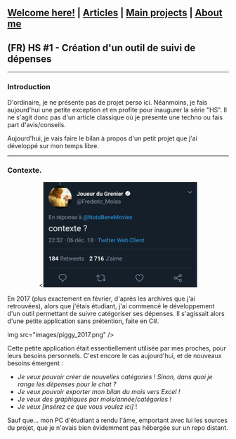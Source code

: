 ## [Welcome here!](https://vpenando.github.io) | [Articles](https://vpenando.github.io/articles.html) | [Main projects](https://vpenando.github.io/projects.html) | [About me](https://vpenando.github.io/about.html)

## (FR) HS #1 - Création d'un outil de suivi de dépenses

---

### Introduction

D'ordinaire, je ne présente pas de projet perso ici. Néanmoins, je fais aujourd'hui une petite exception et en profite pour inaugurer la série "HS".
Il ne s'agit donc pas d'un article classique où je présente une techno ou fais part d'avis/conseils.

Aujourd'hui, je vais faire le bilan à propos d'un petit projet que j'ai développé sur mon temps libre.

---

### Contexte.

<p style="text-align:center;"><<img src="images/contexte.png" width="350"  height="240" /></p>

En 2017 (plus exactement en février, d'après les archives que j'ai retrouvées), alors que j'étais étudiant, j'ai commencé le développement d'un outil permettant de suivre catégoriser ses dépenses.
Il s'agissait alors d'une petite application sans prétention, faite en C#.

img src="images/piggy_2017.png" />

Cette petite application était essentiellement utilisée par mes proches, pour leurs besoins personnels. C'est encore le cas aujourd'hui, et de nouveaux besoins émergent :
* *Je veux pouvoir créer de nouvelles catégories ! Sinon, dans quoi je range les dépenses pour le chat ?*
* *Je veux pouvoir exporter mon bilan du mois vers Excel !*
* *Je veux des graphiques par mois/année/catégories !*
* *Je veux [insérez ce que vous voulez ici]* !

Sauf que... mon PC d'étudiant a rendu l'âme, emportant avec lui les sources du projet, que je n'avais bien évidemment pas hébergée sur un repo distant.
